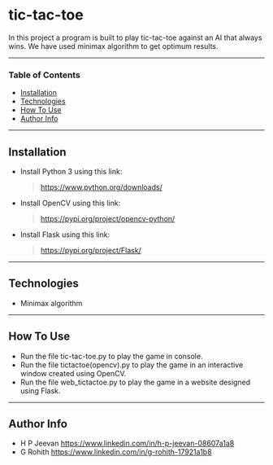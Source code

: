 # tic-tac-toe

In this project a program is built to play tic-tac-toe against an AI that always wins. We have used minimax algorithm to get optimum results.

---

### Table of Contents

- [Installation](#installation)
- [Technologies](#technologies)
- [How To Use](#how-to-use)
- [Author Info](#author-info)

---

## Installation

 - Install Python 3 using this link: 
    > https://www.python.org/downloads/
 - Install OpenCV using this link:
    > https://pypi.org/project/opencv-python/
 - Install Flask using this link:
    > https://pypi.org/project/Flask/
---

## Technologies

- Minimax algorithm

---

## How To Use

 - Run the file tic-tac-toe.py to play the game in console. 
 - Run the file tictactoe(opencv).py to play the game in an interactive window created using OpenCV.
 - Run the file web_tictactoe.py to play the game in a website designed using Flask.

---

## Author Info

- H P Jeevan https://www.linkedin.com/in/h-p-jeevan-08607a1a8
- G Rohith https://www.linkedin.com/in/g-rohith-17921a1b8
